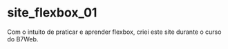 # site_flexbox_01
Com o intuito de praticar e aprender flexbox, criei este site durante o curso do B7Web.
